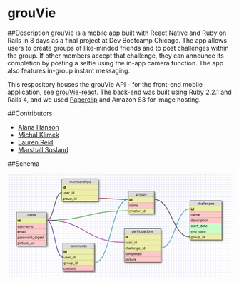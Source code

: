 # grouVie

##Description
grouVie is a mobile app built with React Native and Ruby on Rails in 8 days as a final project at Dev Bootcamp Chicago. The app allows users to create groups of like-minded friends and to post challenges within the group. If other members accept that challenge, they can announce its completion by posting a selfie using the in-app camera function. The app also features in-group instant messaging.

This respository houses the grouVie API - for the front-end mobile application, see [grouVie-react](https://github.com/msosland/grouVie-react). The back-end was built using Ruby 2.2.1 and Rails 4, and we used [Paperclip](https://github.com/thoughtbot/paperclip) and Amazon S3 for image hosting.

##Contributors

* [Alana Hanson](https://github.com/alanahanson)
* [Michal Klimek](https://github.com/KlimekM)
* [Lauren Reid](https://github.com/tomorrow-lauren)
* [Marshall Sosland](https://github.com/msosland)


##Schema

![Grouvie Schema](schema.png)
